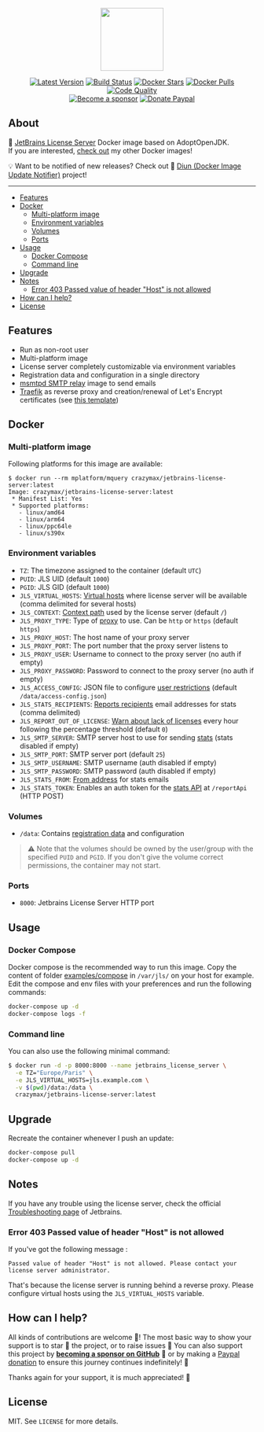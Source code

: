 <p align="center"><a href="https://github.com/crazy-max/docker-jetbrains-license-server" target="_blank"><img height="128" src="https://raw.githubusercontent.com/crazy-max/docker-jetbrains-license-server/master/.res/docker-jetbrains-license-server.jpg"></a></p>

<p align="center">
  <a href="https://hub.docker.com/r/crazymax/jetbrains-license-server/tags?page=1&ordering=last_updated"><img src="https://img.shields.io/github/v/tag/crazy-max/docker-jetbrains-license-server?label=version&style=flat-square" alt="Latest Version"></a>
  <a href="https://github.com/crazy-max/docker-jetbrains-license-server/actions?workflow=build"><img src="https://img.shields.io/github/workflow/status/crazy-max/docker-jetbrains-license-server/build?label=build&logo=github&style=flat-square" alt="Build Status"></a>
  <a href="https://hub.docker.com/r/crazymax/jetbrains-license-server/"><img src="https://img.shields.io/docker/stars/crazymax/jetbrains-license-server.svg?style=flat-square&logo=docker" alt="Docker Stars"></a>
  <a href="https://hub.docker.com/r/crazymax/jetbrains-license-server/"><img src="https://img.shields.io/docker/pulls/crazymax/jetbrains-license-server.svg?style=flat-square&logo=docker" alt="Docker Pulls"></a>
  <a href="https://www.codacy.com/app/crazy-max/docker-jetbrains-license-server"><img src="https://img.shields.io/codacy/grade/eb420bc3e6ed49ff97cc261602228efa.svg?style=flat-square" alt="Code Quality"></a>
  <br /><a href="https://github.com/sponsors/crazy-max"><img src="https://img.shields.io/badge/sponsor-crazy--max-181717.svg?logo=github&style=flat-square" alt="Become a sponsor"></a>
  <a href="https://www.paypal.me/crazyws"><img src="https://img.shields.io/badge/donate-paypal-00457c.svg?logo=paypal&style=flat-square" alt="Donate Paypal"></a>
</p>

## About

🐳 [JetBrains License Server](https://www.jetbrains.com/help/license_server/getting_started.html) Docker image based on AdoptOpenJDK.<br />
If you are interested, [check out](https://hub.docker.com/r/crazymax/) my other Docker images!

💡 Want to be notified of new releases? Check out 🔔 [Diun (Docker Image Update Notifier)](https://github.com/crazy-max/diun) project!

___

* [Features](#features)
* [Docker](#docker)
  * [Multi-platform image](#multi-platform-image)
  * [Environment variables](#environment-variables)
  * [Volumes](#volumes)
  * [Ports](#ports)
* [Usage](#usage)
  * [Docker Compose](#docker-compose)
  * [Command line](#command-line)
* [Upgrade](#upgrade)
* [Notes](#notes)
  * [Error 403 Passed value of header "Host" is not allowed](#error-403-passed-value-of-header-host-is-not-allowed)
* [How can I help?](#how-can-i-help)
* [License](#license)

## Features

* Run as non-root user
* Multi-platform image
* License server completely customizable via environment variables
* Registration data and configuration in a single directory
* [msmtpd SMTP relay](https://github.com/crazy-max/docker-msmtpd) image to send emails
* [Traefik](https://github.com/containous/traefik-library-image) as reverse proxy and creation/renewal of Let's Encrypt certificates (see [this template](examples/traefik))

## Docker

### Multi-platform image

Following platforms for this image are available:

```
$ docker run --rm mplatform/mquery crazymax/jetbrains-license-server:latest
Image: crazymax/jetbrains-license-server:latest
 * Manifest List: Yes
 * Supported platforms:
   - linux/amd64
   - linux/arm64
   - linux/ppc64le
   - linux/s390x
```

### Environment variables

* `TZ`: The timezone assigned to the container (default `UTC`)
* `PUID`: JLS UID (default `1000`)
* `PGID`: JLS GID (default `1000`)
* `JLS_VIRTUAL_HOSTS`: [Virtual hosts](https://www.jetbrains.com/help/license_server/setting_host_and_port.html#d1010e63) where license server will be available (comma delimited for several hosts)
* `JLS_CONTEXT`:  [Context path](https://www.jetbrains.com/help/license_server/setting_host_and_port.html#d1010e63) used by the license server (default `/`)
* `JLS_PROXY_TYPE`: Type of [proxy](https://www.jetbrains.com/help/license_server/configuring_proxy_settings.html) to use. Can be `http` or `https` (default `https`)
* `JLS_PROXY_HOST`: The host name of your proxy server
* `JLS_PROXY_PORT`: The port number that the proxy server listens to
* `JLS_PROXY_USER`: Username to connect to the proxy server (no auth if empty)
* `JLS_PROXY_PASSWORD`: Password to connect to the proxy server (no auth if empty)
* `JLS_ACCESS_CONFIG`: JSON file to configure [user restrictions](https://www.jetbrains.com/help/license_server/configuring_user_restrictions.html) (default `/data/access-config.json`)
* `JLS_STATS_RECIPIENTS`: [Reports recipients](https://www.jetbrains.com/help/license_server/detailed_server_usage_statistics.html#d461e40) email addresses for stats (comma delimited)
* `JLS_REPORT_OUT_OF_LICENSE`: [Warn about lack of licenses](https://www.jetbrains.com/help/license_server/detailed_server_usage_statistics.html#d461e40) every hour following the percentage threshold (default `0`)
* `JLS_SMTP_SERVER`: SMTP server host to use for sending [stats](https://www.jetbrains.com/help/license_server/detailed_server_usage_statistics.html) (stats disabled if empty)
* `JLS_SMTP_PORT`: SMTP server port (default `25`)
* `JLS_SMTP_USERNAME`: SMTP username (auth disabled if empty)
* `JLS_SMTP_PASSWORD`: SMTP password (auth disabled if empty)
* `JLS_STATS_FROM`: [From address](https://www.jetbrains.com/help/license_server/detailed_server_usage_statistics.html#d461e40) for stats emails
* `JLS_STATS_TOKEN`: Enables an auth token for the [stats API](https://www.jetbrains.com/help/license_server/detailed_server_usage_statistics.html#d461e312) at `/reportApi` (HTTP POST)

### Volumes

* `/data`: Contains [registration data](https://www.jetbrains.com/help/license_server/migrate.html) and configuration

> :warning: Note that the volumes should be owned by the user/group with the specified `PUID` and `PGID`. If you don't give the volume correct permissions, the container may not start.

### Ports

* `8000`: Jetbrains License Server HTTP port

## Usage

### Docker Compose

Docker compose is the recommended way to run this image. Copy the content of folder [examples/compose](examples/compose) in `/var/jls/` on your host for example. Edit the compose and env files with your preferences and run the following commands:

```bash
docker-compose up -d
docker-compose logs -f
```

### Command line

You can also use the following minimal command:

```bash
$ docker run -d -p 8000:8000 --name jetbrains_license_server \
  -e TZ="Europe/Paris" \
  -e JLS_VIRTUAL_HOSTS=jls.example.com \
  -v $(pwd)/data:/data \
  crazymax/jetbrains-license-server:latest
```

## Upgrade

Recreate the container whenever I push an update:

```bash
docker-compose pull
docker-compose up -d
```

## Notes

If you have any trouble using the license server, check the official [Troubleshooting page](https://www.jetbrains.com/help/license_server/troubleshooting.html) of Jetbrains.

### Error 403 Passed value of header "Host" is not allowed

If you've got the following message :

```
Passed value of header "Host" is not allowed. Please contact your license server administrator.
```

That's because the license server is running behind a reverse proxy. Please configure virtual hosts using the `JLS_VIRTUAL_HOSTS` variable.

## How can I help?

All kinds of contributions are welcome :raised_hands:! The most basic way to show your support is to star :star2: the project, or to raise issues :speech_balloon: You can also support this project by [**becoming a sponsor on GitHub**](https://github.com/sponsors/crazy-max) :clap: or by making a [Paypal donation](https://www.paypal.me/crazyws) to ensure this journey continues indefinitely! :rocket:

Thanks again for your support, it is much appreciated! :pray:

## License

MIT. See `LICENSE` for more details.
